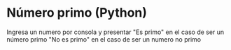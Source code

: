 # Número primo (Python)
Ingresa un numero por consola y presentar 
"Es primo" en el caso de ser un número primo
"No es primo" en el caso de ser un numero no primo
